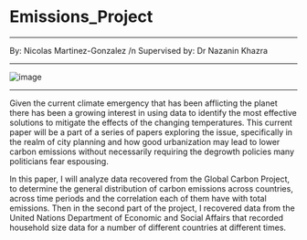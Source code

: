 # Emissions_Project
***
By: Nicolas Martinez-Gonzalez /n
Supervised by: Dr Nazanin Khazra
***
![image](https://user-images.githubusercontent.com/123042849/229584388-d9e30e4f-7ab4-4344-a189-d116fa91137c.png)
***
Given the current climate emergency that has been afflicting the planet there has been a growing interest in using data to identify the most effective solutions to mitigate the effects of the changing temperatures. This current paper will be a part of a series of papers exploring the issue, specifically in the realm of city planning and how good urbanization may lead to lower carbon emissions without necessarily requiring the degrowth policies many politicians fear espousing.

In this paper, I will analyze data recovered from the Global Carbon Project, to determine the general distribution of carbon emissions across countries, across time periods and the correlation each of them have with total emissions. Then in the second part of the project, I recovered data from the United Nations Department of Economic and Social Affairs that recorded household size data for a number of different countries at different times.
